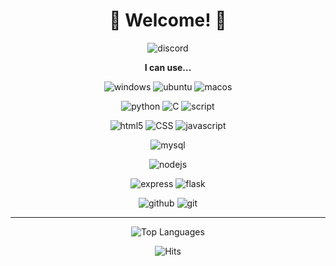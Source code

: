 <div align="center">

# 🤗 Welcome! 🤗

![discord](https://discord.c99.nl/widget/theme-4/902097220306878496.png)

**I can use...**

![windows](https://img.shields.io/badge/Windows-0078D6?style=social&logo=windows)
![ubuntu](https://img.shields.io/badge/Ubuntu-E95420?logo=ubuntu&style=social)
![macos](https://shields.io/badge/MacOS--9cf?logo=Apple&style=social)

![python](https://img.shields.io/badge/Python-3776AB.svg?&style=plastic&logo=Python&logoColor=white)
![C](https://img.shields.io/badge/C-000000?style=plastic&logo=C&logoColor=white)
![script](https://img.shields.io/badge/Batch-121011?style=plastic&logo=windowsterminal&logoColor=white)

![html5](https://img.shields.io/badge/html5-E34F26?style=plastic&logo=html5&logoColor=white)
![CSS](https://img.shields.io/badge/css-1572B6?style=plastic&logo=css3&logoColor=white)
![javascript](https://img.shields.io/badge/Javascirpt-F7DF1E.svg?&style=plastic&logo=JavaScript&logoColor=white)

![mysql](https://img.shields.io/badge/mysql-4479A1?style=plastic&logo=mysql&logoColor=white)

![nodejs](https://img.shields.io/badge/node.js-339933?style=plastic&logo=Node.js&logoColor=white)

![express](https://img.shields.io/badge/express-000000?style=plastic&logo=express&logoColor=white)
![flask](https://img.shields.io/badge/flask-000000?style=plastic&logo=flask&logoColor=white)

![github](https://img.shields.io/badge/github-181717?style=plasticlogo=github&logoColor=white)
![git](https://img.shields.io/badge/git-F05032?style=plastic&logo=git&logoColor=white)

---

![Top Languages](https://github-readme-stats.vercel.app/api/top-langs/?username=minjaegt&layout=compact&theme=radical)

![Hits](https://hits.seeyoufarm.com/api/count/incr/badge.svg?url=https%3A%2F%2Fgithub.com%2Fminjaegt&count_bg=%23831212&title_bg=%23555555&icon=&icon_color=%23660000&title=Hits&edge_flat=false)

</div>
